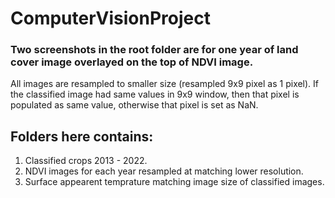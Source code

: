 # ComputerVisionProject
 
### Two screenshots in the root folder are for one year of land cover image overlayed on the top of NDVI image. 
All images are resampled to smaller size (resampled 9x9 pixel as 1 pixel).
If the classified image had same values in 9x9 window, then that pixel is populated as same value, otherwise that pixel is set as NaN.
## Folders here contains:
1. Classified crops 2013 - 2022.
2. NDVI images for each year resampled at matching lower resolution.
3. Surface appearent temprature matching image size of classified images.

